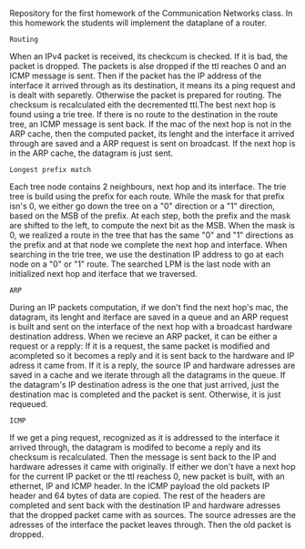 Repository for the first homework of the Communication Networks class. In this homework the students will implement the dataplane of a router.

    Routing
When an IPv4 packet is received, its checkcum is checked. If it is bad, the packet is dropped. The packets is alse dropped if the ttl reaches 0 and an ICMP message is sent.
Then if the packet has the IP address of the interface it arrived through as its destination, it means its a ping request and is dealt with separetly.
Otherwise the packet is prepared for routing. The checksum is recalculated eith the decremented ttl.The best next hop is found using a trie tree. If there is no route to the destination in the route tree, an ICMP message is sent back.
If the mac of the next hop is not in the ARP cache, then the computed packet, its lenght and the interface it arrived through are saved and a ARP request is sent on broadcast.
If the next hop is in the ARP cache, the datagram is just sent.

    Longest prefix match
Each tree node contains 2 neighbours, next hop and its interface.
The trie tree is build using the prefix for each route. While the mask for that prefix isn's 0, we either go down the tree on a "0" direction or a "1" direction, based on the MSB of the prefix. At each step, both the prefix and the mask are shifted to the left, to compute the next bit as the MSB.
When the mask is 0, we realized a route in the tree that has the same "0" and "1" directions as the prefix and at that node we complete the next hop and interface.
When searching in the trie tree, we use the destination IP address to go at each node on a "0" or "1" route. The searched LPM is the last node with an initialized next hop and iterface that we traversed.

    ARP
During an IP packets computation, if we don't find the next hop's mac, the datagram, its lenght and iterface are saved in a queue and an ARP request is built and sent on the interface of the next hop with a broadcast hardware destination address.
When we recieve an ARP packet, it can be either a request or a repply:
If it is a request, the same packet is modified and acompleted so it becomes a reply and it is sent back to the hardware and IP adress it came from.
If it is a reply, the source IP and hardware adresses are saved in a cache and we iterate through all the datagrams in the queue. If the datagram's IP destination adress is the one that just arrived, just the destination mac is completed and the packet is sent. Otherwise, it is just requeued.

    ICMP
If we get a ping request, recognized as it is addressed to the interface it arrived through, the datagram is modifed to become a reply and its checksum is recalculated. Then the message is sent back to the IP and hardware adresses it came with originally.
If either we don't have a next hop for the current IP packet or the ttl reachess 0, new packet is built, with an ethernet, IP and ICMP header. In the ICMP payload the old packets IP header and 64 bytes of data are copied. The rest of the headers are completed and sent back with the destination IP and hardware adresses that the dropped packet came with as sources. The source adresses are the adresses of the interface the packet leaves through. Then the old packet is dropped.
